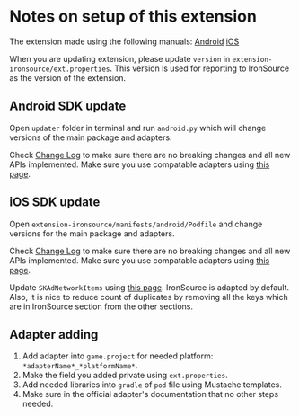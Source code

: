 # Notes on setup of this extension

The extension made using the following manuals:
[Android](https://developers.is.com/ironsource-mobile/android/android-sdk/)
[iOS](https://developers.is.com/ironsource-mobile/ios/ios-sdk/)

When you are updating extension, please update `version` in `extension-ironsource/ext.properties`. This version is used for reporting to IronSource as the version of the extension.

## Android SDK update

Open `updater` folder in terminal and run `android.py` which will change versions of the main package and adapters.

Check [Change Log](https://developers.is.com/ironsource-mobile/android/sdk-change-log/) to make sure there are no breaking changes and all new APIs implemented. Make sure you use compatable adapters using [this page](https://developers.is.com/ironsource-mobile/android/mediation-networks-android/).

## iOS SDK update

Open `extension-ironsource/manifests/android/Podfile` and change versions for the main package and adapters.

Check [Change Log](https://developers.is.com/ironsource-mobile/ios/sdk-change-log/) to make sure there are no breaking changes and all new APIs implemented. Make sure you use compatable adapters using [this page](https://developers.is.com/ironsource-mobile/ios/mediation-networks-ios/).

Update `SKAdNetworkItems` using [this page](https://developers.is.com/ironsource-mobile/ios/managing-skadnetwork-ids/). IronSource is adapted by default. Also, it is nice to reduce count of duplicates by removing all the keys which are in IronSource section from the other sections.

## Adapter adding

1. Add adapter into `game.project` for needed platform: `*adapterName*_*platformName*`.
2. Make the field you added private using `ext.properties`.
3. Add needed libraries into `gradle` of `pod` file using Mustache templates.
4. Make sure in the official adapter's documentation that no other steps needed.
